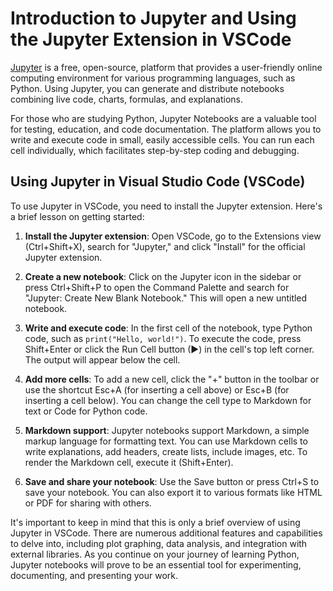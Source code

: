 # Introduction to Jupyter and Using the Jupyter Extension in VSCode

[Jupyter](https://jupyter.org/) is a free, open-source, platform that provides a user-friendly online computing environment for various programming languages, such as Python. Using Jupyter, you can generate and distribute notebooks combining live code, charts, formulas, and explanations.

For those who are studying Python, Jupyter Notebooks are a valuable tool for testing, education, and code documentation. The platform allows you to write and execute code in small, easily accessible cells. You can run each cell individually, which facilitates step-by-step coding and debugging.

## Using Jupyter in Visual Studio Code (VSCode)

To use Jupyter in VSCode, you need to install the Jupyter extension. Here's a brief lesson on getting started:

1. **Install the Jupyter extension**: Open VSCode, go to the Extensions view (Ctrl+Shift+X), search for "Jupyter," and click "Install" for the official Jupyter extension.

2. **Create a new notebook**: Click on the Jupyter icon in the sidebar or press Ctrl+Shift+P to open the Command Palette and search for "Jupyter: Create New Blank Notebook." This will open a new untitled notebook.

3. **Write and execute code**: In the first cell of the notebook, type Python code, such as `print("Hello, world!")`. To execute the code, press Shift+Enter or click the Run Cell button (▶) in the cell's top left corner. The output will appear below the cell.

4. **Add more cells**: To add a new cell, click the "+" button in the toolbar or use the shortcut Esc+A (for inserting a cell above) or Esc+B (for inserting a cell below). You can change the cell type to Markdown for text or Code for Python code.

5. **Markdown support**: Jupyter notebooks support Markdown, a simple markup language for formatting text. You can use Markdown cells to write explanations, add headers, create lists, include images, etc. To render the Markdown cell, execute it (Shift+Enter).

6. **Save and share your notebook**: Use the Save button or press Ctrl+S to save your notebook. You can also export it to various formats like HTML or PDF for sharing with others.

It's important to keep in mind that this is only a brief overview of using Jupyter in VSCode. There are numerous additional features and capabilities to delve into, including plot graphing, data analysis, and integration with external libraries. As you continue on your journey of learning Python, Jupyter notebooks will prove to be an essential tool for experimenting, documenting, and presenting your work.